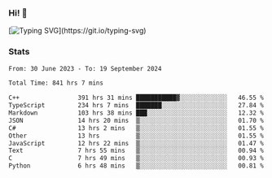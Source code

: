 ### Hi!  👋

[![Typing SVG](https://readme-typing-svg.herokuapp.com?font=Fira+Code&pause=1000&width=435&lines=Hello!+I'm+Texiwustion.)](https://git.io/typing-svg)

### Stats

<!--START_SECTION:waka-->

```txt
From: 30 June 2023 - To: 19 September 2024

Total Time: 841 hrs 7 mins

C++                391 hrs 31 mins ███████████▓░░░░░░░░░░░░░   46.55 %
TypeScript         234 hrs 7 mins  ███████░░░░░░░░░░░░░░░░░░   27.84 %
Markdown           103 hrs 38 mins ███░░░░░░░░░░░░░░░░░░░░░░   12.32 %
JSON               14 hrs 20 mins  ▒░░░░░░░░░░░░░░░░░░░░░░░░   01.70 %
C#                 13 hrs 2 mins   ▒░░░░░░░░░░░░░░░░░░░░░░░░   01.55 %
Other              13 hrs          ▒░░░░░░░░░░░░░░░░░░░░░░░░   01.55 %
JavaScript         12 hrs 22 mins  ▒░░░░░░░░░░░░░░░░░░░░░░░░   01.47 %
Text               7 hrs 55 mins   ▒░░░░░░░░░░░░░░░░░░░░░░░░   00.94 %
C                  7 hrs 49 mins   ▒░░░░░░░░░░░░░░░░░░░░░░░░   00.93 %
Python             6 hrs 48 mins   ▒░░░░░░░░░░░░░░░░░░░░░░░░   00.81 %
```

<!--END_SECTION:waka-->
